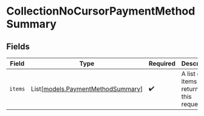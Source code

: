 # CollectionNoCursorPaymentMethodSummary


## Fields

| Field                                                                  | Type                                                                   | Required                                                               | Description                                                            |
| ---------------------------------------------------------------------- | ---------------------------------------------------------------------- | ---------------------------------------------------------------------- | ---------------------------------------------------------------------- |
| `items`                                                                | List[[models.PaymentMethodSummary](../models/paymentmethodsummary.md)] | :heavy_check_mark:                                                     | A list of items returned for this request.                             |